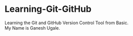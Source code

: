 # Learning-Git-GitHub
Learning the Git and GitHub Version Control Tool from Basic.
<br>
My Name is Ganesh Ugale.
